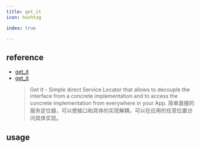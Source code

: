 ```yaml
---
title: get_it
icon: hashtag

index: true

---
```


<!-- more -->

## reference

- [get_it](https://pub.dev/packages/get_it)
- [get_it](https://github.com/fluttercommunity/get_it)
    > Get It - Simple direct Service Locator that allows to decouple the interface from a concrete implementation and to access the concrete implementation from everywhere in your App.
    > 简单直接的服务定位器，可以使接口和具体的实现解耦，可以在应用的任意位置访问具体实现。

## usage

```dart

```